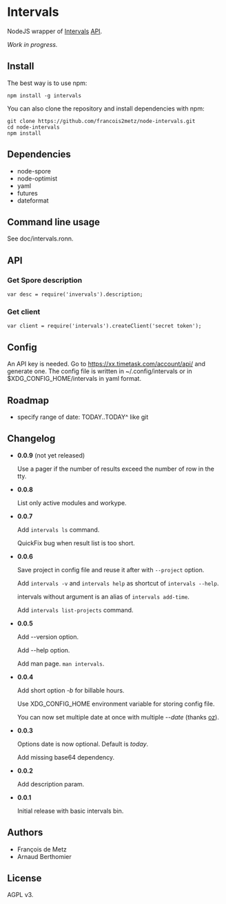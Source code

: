 # Intervals

NodeJS wrapper of [Intervals](http://www.myintervals.com) [API](http://www.myintervals.com/api/).

*Work in progress.*

## Install

The best way is to use npm:

    npm install -g intervals

You can also clone the repository and install dependencies with npm:

    git clone https://github.com/francois2metz/node-intervals.git
    cd node-intervals
    npm install

## Dependencies

* node-spore
* node-optimist
* yaml
* futures
* dateformat

## Command line usage

See doc/intervals.ronn.

## API

### Get Spore description

    var desc = require('invervals').description;

### Get client

    var client = require('intervals').createClient('secret token');

## Config

An API key is needed. Go to https://xx.timetask.com/account/api/ and generate one.
The config file is written in ~/.config/intervals or in $XDG_CONFIG_HOME/intervals in yaml format.

## Roadmap

* specify range of date: TODAY..TODAY^ like git

## Changelog

* **0.0.9** (not yet released)

  Use a pager if the number of results exceed the number of row in the tty.

* **0.0.8**

  List only active modules and workype.

* **0.0.7**

  Add `intervals ls` command.

  QuickFix bug when result list is too short.

* **0.0.6**

  Save project in config file and reuse it after with `--project` option.

  Add `intervals -v` and `intervals help` as shortcut of `intervals --help`.

  intervals without argument is an alias of `intervals add-time`.

  Add `intervals list-projects` command.

* **0.0.5**

  Add --version option.

  Add --help option.

  Add man page. `man intervals`.

* **0.0.4**

  Add short option *-b* for billable hours.

  Use XDG_CONFIG_HOME environment variable for storing config file.

  You can now set multiple date at once with multiple *--date* (thanks [oz](https://github.com/oz/)).

* **0.0.3**

  Options date is now optional. Default is *today*.

  Add missing base64 dependency.

* **0.0.2**

  Add description param.

* **0.0.1**

  Initial release with basic intervals bin.

## Authors

* François de Metz
* Arnaud Berthomier

## License

AGPL v3.
